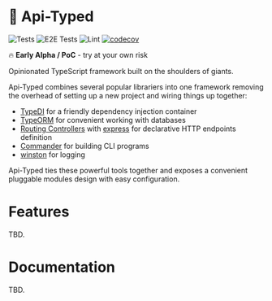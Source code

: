 # 🥣 Api-Typed

![Tests](https://github.com/api-typed/framework/actions/workflows/tests.yml/badge.svg?branch=main)
![E2E Tests](https://github.com/api-typed/framework/actions/workflows/e2e-tests.yml/badge.svg?branch=main)
![Lint](https://github.com/api-typed/framework/actions/workflows/lint.yml/badge.svg?branch=main)
[![codecov](https://codecov.io/gh/api-typed/framework/branch/main/graph/badge.svg?token=XF35AW6T60)](https://codecov.io/gh/api-typed/framework)

🔥 **Early Alpha / PoC** - try at your own risk

Opinionated TypeScript framework built on the shoulders of giants.

Api-Typed combines several popular librariers into one framework removing the overhead of setting up a new project and wiring things up together:

- [TypeDI](https://github.com/typestack/typedi) for a friendly dependency injection container
- [TypeORM](https://typeorm.io/) for convenient working with databases
- [Routing Controllers](https://github.com/typestack/routing-controllers) with [express](https://expressjs.com/) for declarative HTTP endpoints definition
- [Commander](https://github.com/tj/commander.js) for building CLI programs
- [winston](https://github.com/winstonjs/winston) for logging

Api-Typed ties these powerful tools together and exposes a convenient pluggable modules design with easy configuration.

# Features

TBD.

# Documentation

TBD.
